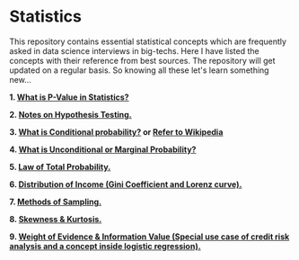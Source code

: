 # Statistics

This repository contains essential statistical concepts which are frequently asked in data science interviews in big-techs. Here I have listed the concepts with their reference from best sources. The repository will get updated on a regular basis. So knowing all these let's learn something new... 

**1. [What is P-Value in Statistics?](https://www.investopedia.com/terms/p/p-value.asp)**

**2. [Notes on Hypothesis Testing.](https://drive.google.com/file/d/1hoTUxRbYUuEpMBltkhahlzSpZVl1v4Fv/view?usp=sharing)**

**3. [What is Conditional probability?](https://www.investopedia.com/terms/c/conditional_probability.asp) or [Refer to Wikipedia](https://en.wikipedia.org/wiki/Conditional_probability)**

**4. [What is Unconditional or Marginal Probability?](https://corporatefinanceinstitute.com/resources/knowledge/other/unconditional-probability/)**

**5. [Law of Total Probability.](https://corporatefinanceinstitute.com/resources/knowledge/other/total-probability-rule/)**

**6. [Distribution of Income (Gini Coefficient and Lorenz curve).](https://www.sparknotes.com/economics/micro/incomedistribution/section1/)**

**7. [Methods of Sampling.](https://www.healthknowledge.org.uk/public-health-textbook/research-methods/1a-epidemiology/methods-of-sampling-population)**

**8. [Skewness & Kurtosis.](https://brownmath.com/stat/shape.htm)**

**9. [Weight of Evidence & Information Value (Special use case of credit risk analysis and a concept inside logistic regression).](https://www.listendata.com/2015/03/weight-of-evidence-woe-and-information.html)**
